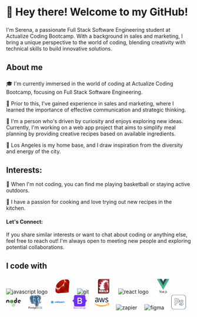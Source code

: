 <h1 align="left">👋 Hey there! Welcome to my GitHub!

</h1>

###

<p align="left">I'm Serena, a passionate Full Stack Software Engineering student at Actualize Coding Bootcamp. With a background in sales and marketing, I bring a unique perspective to the world of coding, blending creativity with technical skills to build innovative solutions.

</p>

###

<h2 align="left">About me</h2>

###

<p align="left">🎓 I'm currently immersed in the world of coding at Actualize Coding Bootcamp, focusing on Full Stack Software Engineering.
</p>

<p align="left">💼 Prior to this, I've gained experience in sales and marketing, where I learned the importance of effective communication and strategic thinking.
</p>

<p align="left">🚀 I'm a person who's driven by curiosity and enjoys exploring new ideas. Currently, I'm working on a web app project that aims to simplify meal planning by providing creative recipes based on available ingredients.

<p align="left">🌴 Los Angeles is my home base, and I draw inspiration from the diversity and energy of the city.
</p>

<h2 align="left">Interests:
</h2>

<p align="left">🏀 When I'm not coding, you can find me playing basketball or staying active outdoors.

<p align="left">🍲 I have a passion for cooking and love trying out new recipes in the kitchen.


<h4>Let's Connect: </h4> <p> If you share similar interests or want to chat about coding or anything else, feel free to reach out! I'm always open to meeting new people and exploring potential collaborations.

</p>





###

<h2 align="left">I code with</h2>

###

<div align="left">
  <img src="https://cdn.jsdelivr.net/gh/devicons/devicon/icons/javascript/javascript-original.svg" height="40" alt="javascript logo"  />
  <img width="12" />


  <img src="https://raw.githubusercontent.com/devicons/devicon/master/icons/ruby/ruby-original.svg" height="40" alt="ruby logo"  />
  <img width="12" />

<img src="https://www.vectorlogo.zone/logos/git-scm/git-scm-icon.svg" height="40" alt="git"  />
  <img width="12" />
  
  <img src="https://raw.githubusercontent.com/devicons/devicon/master/icons/rails/rails-original-wordmark.svg" height="40" alt="rails"  />
  <img width="12" />
  
  <img src="https://cdn.jsdelivr.net/gh/devicons/devicon/icons/react/react-original.svg" height="40" alt="react logo"  />
  <img width="12" />
  
  <img src="https://raw.githubusercontent.com/devicons/devicon/master/icons/vuejs/vuejs-original-wordmark.svg" height="40" alt="vuejs logo" />
  <img width="12" />
  
  <img src="https://raw.githubusercontent.com/devicons/devicon/master/icons/nodejs/nodejs-original-wordmark.svg" height="40" alt="nodejs"  />
  <img width="12" />

  <img src="https://raw.githubusercontent.com/devicons/devicon/master/icons/postgresql/postgresql-original-wordmark.svg" height="40" alt="postgresql"  />
  <img width="12" />

  <img src="https://raw.githubusercontent.com/devicons/devicon/d00d0969292a6569d45b06d3f350f463a0107b0d/icons/webpack/webpack-original-wordmark.svg" height="40" alt="postgresql"  />
  <img width="12" />

  <img src="https://raw.githubusercontent.com/devicons/devicon/master/icons/bootstrap/bootstrap-plain-wordmark.svg" height="40" alt="bootstrap" />
  <img width="12" />
  
  <img src="https://raw.githubusercontent.com/devicons/devicon/master/icons/amazonwebservices/amazonwebservices-original-wordmark.svg" height="40" alt="aws"  />
  <img width="12" />

   <img src="https://www.vectorlogo.zone/logos/zapier/zapier-icon.svg" height="40" alt="zapier"  />
  <img width="12" />

 <img src="https://www.vectorlogo.zone/logos/figma/figma-icon.svg" height="40" alt="figma"  />
  <img width="12" />

 <img src="https://raw.githubusercontent.com/devicons/devicon/master/icons/photoshop/photoshop-line.svg" height="40" alt="photoshop"  />
  <img width="12" />

  </div>
